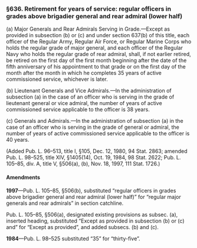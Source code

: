 ### §636. Retirement for years of service: regular officers in grades above brigadier general and rear admiral (lower half) ###

(a) Major Generals and Rear Admirals Serving in Grade.—Except as provided in subsection (b) or (c) and under section 637(b) of this title, each officer of the Regular Army, Regular Air Force, or Regular Marine Corps who holds the regular grade of major general, and each officer of the Regular Navy who holds the regular grade of rear admiral, shall, if not earlier retired, be retired on the first day of the first month beginning after the date of the fifth anniversary of his appointment to that grade or on the first day of the month after the month in which he completes 35 years of active commissioned service, whichever is later.

(b) Lieutenant Generals and Vice Admirals.—In the administration of subsection (a) in the case of an officer who is serving in the grade of lieutenant general or vice admiral, the number of years of active commissioned service applicable to the officer is 38 years.

(c) Generals and Admirals.—In the administration of subsection (a) in the case of an officer who is serving in the grade of general or admiral, the number of years of active commissioned service applicable to the officer is 40 years.

(Added Pub. L. 96–513, title I, §105, Dec. 12, 1980, 94 Stat. 2863; amended Pub. L. 98–525, title XIV, §1405(14), Oct. 19, 1984, 98 Stat. 2622; Pub. L. 105–85, div. A, title V, §506(a), (b), Nov. 18, 1997, 111 Stat. 1726.)

#### Amendments ####

**1997**—Pub. L. 105–85, §506(b), substituted “regular officers in grades above brigadier general and rear admiral (lower half)” for “regular major generals and rear admirals” in section catchline.

Pub. L. 105–85, §506(a), designated existing provisions as subsec. (a), inserted heading, substituted “Except as provided in subsection (b) or (c) and” for “Except as provided”, and added subsecs. (b) and (c).

**1984**—Pub. L. 98–525 substituted “35” for “thirty-five”.